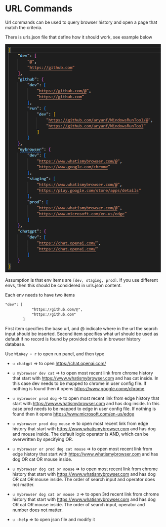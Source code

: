 # URL Commands

Url commands can be used to query browser history and open a page that match the criteria.

There is urls.json file that define how it should work, see example below

![Alt text](../images/urls_examples.png)

Assumption is that env items are `[dev, staging, prod]`. If you use different envs, then this should be considered in urls.json content.

Each env needs to have two items
```
"dev": [
            "https://github.com/@",
            "https://github.com"
        ]
```
First item specifies the base url, and @ indicate where in the url the search input should be inserted.
Second item specifies what url should be used as default if no record is found by provided criteria in browser history database.

Use `WinKey + r` to open run panel, and then type

- `u chatgpt` => to open https://chat.openai.com/
- `u mybrowser dev cat` => to open most recent link from chrome history that start with https://www.whatismybrowser.com and has cat inside. In this case dev needs to be mapped to chrome in user config file. If nothing is found then it opens https://www.google.come/chrome
- `u mybrowser prod dog` => to open most recent link from edge history that start with https://www.whatismybrowser.com and has dog inside. In this case prod needs to be mapped to edge in user config file. If nothing is found then it opens https://www.microsoft.com/en-us/edge
- `u mybrowser prod dog mouse` => to open most recent link from edge history that start with https://www.whatismybrowser.com and has dog and mouse inside. The default logic operator is AND, which can be overwritten by specifying OR.
- `u mybrowser or prod dog cat mouse` => to open most recent link from edge history that start with https://www.whatismybrowser.com and has dog OR cat OR mouse inside.
- `u mybrowser dog cat or mouse` => to open most recent link from chrome history that start with https://www.whatismybrowser.com and has dog OR cat OR mouse inside. The order of search input and operator does not matter.
- `u mybrowser dog cat or mouse 3` => to open 3rd recent link from chrome history that start with https://www.whatismybrowser.com and has dog OR cat OR mouse inside. The order of search input, operator and number does not matter.


- `u -help` => to open json file and modify it
